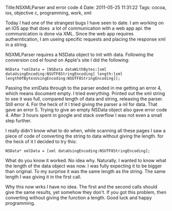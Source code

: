 Title:NSXMLParser and error code 4
Date: 2011-05-25 11:31:22
Tags: cocoa, ios, objective c, programming, work, xml

Today I had one of the strangest bugs I have seen to date. I am working on an
iOS app that does  a lot of communication with a web app api. the
communication is done via XML. Since the web app requires autherntication, I
am useing specific requests and placing the response xml in a string.

NSXMLParser requires a NSData object to init with data. Following the
conversion cod eI found on Apple's site I did the following:

` NSData *xmlData = [NSData dataWithBytes:[xml
dataUsingEncoding:NSUTF8StringEncoding] length:[xml
lengthOfBytesUsingEncoding:NSUTF8StringEncoding]]; `

Passing the xmlData through to the parser ended in me getting an error 4,
which means document empty. I tried everything. Printed out the xml string to
see it was full, compared length of data and string, releasing the parser.
Still error 4. For the heck of it I tried giving the parser a nil for data.
That gave an error 5. Trying to give an empty NSData object also gave error
code 4. After 3 hours spent in google and stack overflow I was not even a
small step further.

I really didn't know what to do when, while scanning all these pages I saw a
piece of code of converting the string to data without giving the length. for
the heck of it I decided to try this:

` NSData* xmlData = [xml dataUsingEncoding:NSUTF8StringEncoding]; `

What do you know it worked. No idea why. Naturally. I wanted to know what the
length of the data object was now. I was fully expecting it to be bigger than
original. To my surprise it was the same length as the string. The same length
I was giving it in the first call.

Why this now wrks I have no idea. The first and the second calls should give
the same results, yet somehow they don't. If you got this problem, then
converting without giving the function a length. Good luck and happy
programming.

